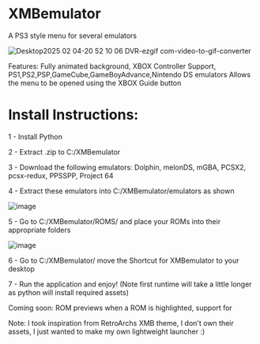 
# XMBemulator
A PS3 style menu for several emulators

![Desktop2025 02 04-20 52 10 06 DVR-ezgif com-video-to-gif-converter](https://github.com/user-attachments/assets/65c66448-2003-41c6-9c3a-829842849294)

Features: Fully animated background, XBOX Controller Support, PS1,PS2,PSP,GameCube,GameBoyAdvance,Nintendo DS emulators
Allows the menu to be opened using the XBOX Guide button

# Install Instructions:

1 - Install Python

2 - Extract .zip to C:/XMBemulator

3 - Download the following emulators: Dolphin, melonDS, mGBA, PCSX2, pcsx-redux, PPSSPP, Project 64

4 - Extract these emulators into C:/XMBemulator/emulators as shown

![image](https://github.com/user-attachments/assets/6b58d6aa-dd37-49c7-b7d1-3c191df15061)

5 - Go to C:/XMBemulator/ROMS/ and place your ROMs into their appropriate folders

![image](https://github.com/user-attachments/assets/6f26f60a-6f17-496b-b634-5514e66b79f3)

6 - Go to C:/XMBemulator/ move the Shortcut for XMBemulator to your desktop

7 - Run the application and enjoy! (Note first runtime will take a little longer as python will install required assets)

Coming soon: ROM previews when a ROM is highlighted, support for

Note: I took inspiration from RetroArchs XMB theme, I don't own their assets, I just wanted to make my own lightweight launcher :)
